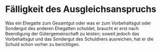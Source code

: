 # Fälligkeit des Ausgleichsanspruchs

Was ein Ehegatte zum Gesamtgut oder was er zum Vorbehaltsgut oder Sondergut des anderen Ehegatten schuldet, braucht er erst nach Beendigung der Gütergemeinschaft zu leisten; soweit jedoch das Vorbehaltsgut und das Sondergut des Schuldners ausreichen, hat er die Schuld schon vorher zu berichtigen. 

